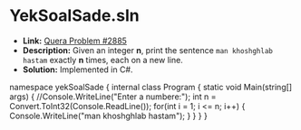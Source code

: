 # YekSoalSade.sln

- **Link:** [Quera Problem #2885](https://quera.org/problemset/2885)
- **Description:** Given an integer **n**, print the sentence `man khoshghlab hastam` exactly **n** times, each on a new line.
- **Solution:** Implemented in C#.

namespace yekSoalSade
{
    internal class Program
    {
        static void Main(string[] args)
        {
            //Console.WriteLine("Enter a numbere:");
            int n = Convert.ToInt32(Console.ReadLine());
            for(int i = 1; i <= n; i++)
            {
                Console.WriteLine("man khoshghlab hastam");
            }
        }
    }
}

